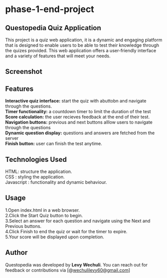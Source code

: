 # phase-1-end-project

## Questopedia Quiz Application

This project is a quiz web application, it is a dynamic and engaging platform that is designed to enable users to be able to test their knowledge through the quizes provided. This web application offers a user-friendly interface and a variety of features that will meet your needs.

## Screenshot

## Features

**Interactive quiz interface:** start the quiz with abuttobn and navigate through the questions.   
**Timer functionality:** a countdown timer to limit the duration of the test  
**Score calculation:** the user recieves feedback at the end of their test.  
**Navigation buttons:** previous and next buttons alllow users to navigate through the questions  
**Dynamic question display:** questions and answers are fetched from the server  
**Finish button:** user can finish the test anytime.  

## Technologies Used

HTML: structure the application.  
CSS : styling the application.  
Javascript : functionality and dynamic behaviour.  

## Usage

1.Open index.html in a web browser.  
2.Click the Start Quiz button to begin.  
3.Select an answer for each question and navigate using the Next and Previous buttons.  
4.Click Finish to end the quiz or wait for the timer to expire.  
5.Your score will be displayed upon completion.  


## Author
Questopedia was developed  by **Levy Wechuli**. You can reach out for feedback or contributions via [@wechulilevy60@gmail.com]

